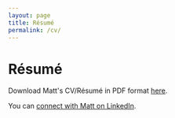 ```yaml
---
layout: page
title: Résumé
permalink: /cv/
---
```

# Résumé

<!---
Matt is currently a full time student at Rutgers University in New Brunswick,
New Jersey, but he is looking for summer employment.
-->

Download Matt's CV/Résumé in PDF format [here](/mgoldman_cv.pdf).

You can [connect with Matt on LinkedIn](http://lnkd.in/4JbEb7).
